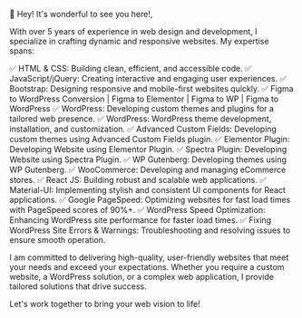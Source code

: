 👋 Hey! It's wonderful to see you here!,

With over 5 years of experience in web design and development, I specialize in crafting dynamic and responsive websites. My expertise spans:

✅ HTML & CSS: Building clean, efficient, and accessible code.
✅ JavaScript/jQuery: Creating interactive and engaging user experiences.
✅ Bootstrap: Designing responsive and mobile-first websites quickly.
✅ Figma to WordPress Conversion | Figma to Elementor | Figma to WP | Figma to WordPress
✅ WordPress: Developing custom themes and plugins for a tailored web presence.
✅ WordPress: WordPress theme development, installation, and customization.
✅ Advanced Custom Fields: Developing custom themes using Advanced Custom Fields plugin.
✅ Elementor Plugin: Developing Website using Elementor Plugin.
✅ Spectra Plugin: Developing Website using Spectra Plugin.
✅ WP Gutenberg: Developing themes using WP Gutenberg.
✅ WooCommerce: Developing and managing eCommerce stores.
✅ React JS: Building robust and scalable web applications.
✅ Material-UI: Implementing stylish and consistent UI components for React applications.
✅ Google PageSpeed: Optimizing websites for fast load times with PageSpeed scores of 90%+.
✅ WordPress Speed Optimization: Enhancing WordPress site performance for faster load times.
✅ Fixing WordPress Site Errors & Warnings: Troubleshooting and resolving issues to ensure smooth operation.

I am committed to delivering high-quality, user-friendly websites that meet your needs and exceed your expectations. Whether you require a custom website, a WordPress solution, or a complex web application, I provide tailored solutions that drive success.

Let's work together to bring your web vision to life!


